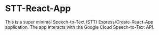 # STT-React-App
This is a super minimal Speech-to-Text (STT) Express/Create-React-App application. The app interacts with the Google Cloud Speech-to-Text API.
